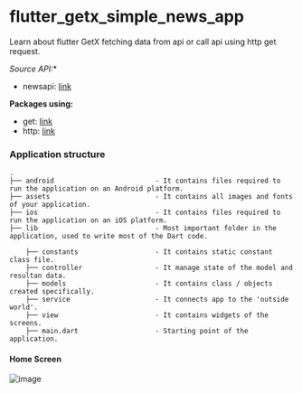 # flutter_getx_simple_news_app

Learn about flutter GetX fetching data from api or call api using http get request.

*Source API:**

- newsapi: [link](https://newsapi.org/)

**Packages using:**

- get: [link](https://pub.dev/packages/get)
- http: [link](https://pub.dev/packages/http)

### Application structure
                    
```
.
├── android                         - It contains files required to run the application on an Android platform.
├── assets                          - It contains all images and fonts of your application.
├── ios                             - It contains files required to run the application on an iOS platform.
├── lib                             - Most important folder in the application, used to write most of the Dart code.
    
    ├── constants                   - It contains static constant class file.
    ├── controller                  - It manage state of the model and resultan data.
    ├── models                      - It contains class / objects created specifically.
    ├── service                     - It connects app to the 'outside world'.
    ├── view                        - It contains widgets of the screens.
    ├── main.dart                   - Starting point of the application.
```

#### Home Screen
![image](https://github.com/alghanykennedy/flutter_getx_simple_news_app/assets/82708330/82316385-7ae7-4313-aab7-6abc369b865f)
